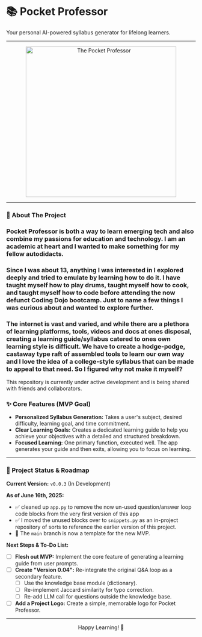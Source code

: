 <!--# The Pocket Professor by DrPakfro

## A small, AI-powered tutor app designed to be your personal college level instructor

### Pocket Professor is both a way to learn emerging tech and also combine my passions for education and technology. I am an academic at heart and I wanted to make something for my fellow autodidacts.

### Since I was about 13, anything I was interested in I explored deeply and tried to emulate by learning how to do it. I have taught myself how to play drums, taught myself how to cook, and taught myself how to code before attending the now defunct Coding Dojo bootcamp. Just to name a few things I was curious about and wanted to explore further.

### The internet is vast and varied, and while there are a plethora of learning platforms, tools, videos and docs at ones disposal, creating a learning guide/syllabus catered to ones own learning style is difficult. We have to create a hodge-podge, castaway type raft of assembled tools to learn our own way and I love the idea of a college-style syllabus that can be made to appeal to that need. So I figured why not make it myself?


#### This repo is still under development, and made public to share with co-horts and friends. A full readme is on the way i promise!!!

As of June 16th 2025:

- cleaned up app.py to remove the now un-used question/answer loop code blocks from the very first version of this app
- I moved the unused blocks over to snippets.py as an in-project repository of sorts to reference the earlier version of this project.
- With these commits, the latest main branch will then become a template for the new MVP i want to work toward, with one main feature: take user prompts of subject, difficulty level, time commitments (in hours/week), and learning goal to create a dedicated learning guide for the user, and then exit. One primary function, one main feature, and then build from there.
Godspeed, me!


TODO: create a polished "version 0.01" of the app that had the original question/answer loop, using the knowledge base dictionary, jaccard similarity algo to check for typos, and THEN calls the LLM if the user wanted to ask a question outside of the knowledge base dictionary. 

💡 Feature Idea: Consider adding a "just in time" learning feature, which only gives the syllabus/user the material they need to learn and understand for THAT lesson/week, etc. Most people try to learn too much, too early, which leads to information overload and poor retention.
  - Consider adding a section of the syllabus that applies the learning they are doing in a realistic and practical way, outside of just exercises. Real world examples would be best.
  - if there's nothing the user needs to learn urgently, only then consider broader universally acceptable concepts/ 

💡 Feature Idea: Something that helps the user take notes as they go.

💡 Feature Idea: Agent that adds "study time" to their Google Calendar for them once the syllabus and web scraping agent find the relevant material for them. 
  - Def of done: Syllabus created, agent scouts out relevant material based on that syllabus, and adds blocks of time to their calendar based on their weekly hour commitment.
  - All the user should do is wake up, get an alert on their phone it's time to start studying, and have my app show them the relevant material for the day.

💡 Feature Idea: Github API integration that creates repos with starter code (and readme) for the user if they're learning tech.

💡 Feature Idea - Market-driven gap analysis is brilliant - This is real-time competitive intelligence that no chatbot can provide. When you tell an investor "we scrape job listings and tell users what skills they're missing," that's a legitimate business model.

💡 Feature Idea: Address Motivation issue by tracking hours completed. Be like "20 hours completed = 1 college credit" or something like that. 
  - How should I address the "what should i do now?" outside of just "here is your weekly learning goal."
  - ** Motivation issues are usually tied to curricula issues. If the shit is boring, they wont want to continue. Make it not boring.

💡 Feature Idea - Add a "referesher" note that briefly explains where the user were when they left off

⭐💡 Feature Idea - Intelligent adaptation: Somehow, the app learns about the user as the user continues to learn. The more they use the app, the more it learns.
  - If user is away for multiple days, remind them of where they werre
  - Suggest easier or shorter tasks to rebuild momentum
  - "You are x% complete toward your certification/test/career goal

<!-->


# 📚 Pocket Professor

Your personal AI-powered syllabus generator for lifelong learners.

---

<p align="center">
  <img src="https://cafans.b-cdn.net/images/Category_22057/subcat_38643/Hcolor3.jpg" style="width:400px;" alt="The Pocket Professor"/>
</p>

---

### 👋 About The Project

### Pocket Professor is both a way to learn emerging tech and also combine my passions for education and technology. I am an academic at heart and I wanted to make something for my fellow autodidacts.

### Since I was about 13, anything I was interested in I explored deeply and tried to emulate by learning how to do it. I have taught myself how to play drums, taught myself how to cook, and taught myself how to code before attending the now defunct Coding Dojo bootcamp. Just to name a few things I was curious about and wanted to explore further.

### The internet is vast and varied, and while there are a plethora of learning platforms, tools, videos and docs at ones disposal, creating a learning guide/syllabus catered to ones own learning style is difficult. We have to create a hodge-podge, castaway type raft of assembled tools to learn our own way and I love the idea of a college-style syllabus that can be made to appeal to that need. So I figured why not make it myself?
This repository is currently under active development and is being shared with friends and collaborators.

### ✨ Core Features (MVP Goal)

* **Personalized Syllabus Generation:** Takes a user's subject, desired difficulty, learning goal, and time commitment.
* **Clear Learning Goals:** Creates a dedicated learning guide to help you achieve your objectives with a detailed and structured breakdown.
* **Focused Learning:** One primary function, executed well. The app generates your guide and then exits, allowing you to focus on learning.

---

### 🚀 Project Status & Roadmap

**Current Version:** `v0.0.3` (In Development)

**As of June 16th, 2025:**

* ✅ cleaned up `app.py` to remove the now un-used question/answer loop code blocks from the very first version of this app
* ✅ I moved the unused blocks over to `snippets.py` as an in-project repository of sorts to reference the earlier version of this project.
* 🏁 The `main` branch is now a template for the new MVP.

**Next Steps & To-Do List:**

* [ ] **Flesh out MVP:** Implement the core feature of generating a learning guide from user prompts.
* [ ] **Create "Version 0.04":** Re-integrate the original Q&A loop as a secondary feature.
    * [ ] Use the knowledge base module (dictionary).
    * [ ] Re-implement Jaccard similarity for typo correction.
    * [ ] Re-add LLM call for questions outside the knowledge base.
* [ ] **Add a Project Logo:** Create a simple, memorable logo for Pocket Professor.

---

<p align="center">
  Happy Learning! 🧠
</p>

